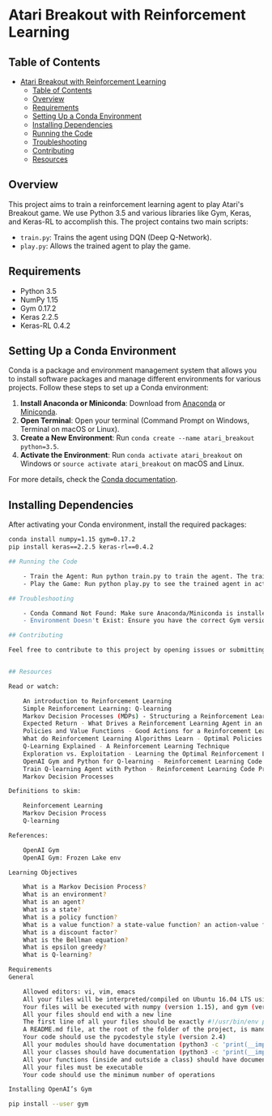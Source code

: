 # Atari Breakout with Reinforcement Learning

## Table of Contents

- [Atari Breakout with Reinforcement Learning](#atari-breakout-with-reinforcement-learning)
  - [Table of Contents](#table-of-contents)
  - [Overview](#overview)
  - [Requirements](#requirements)
  - [Setting Up a Conda Environment](#setting-up-a-conda-environment)
  - [Installing Dependencies](#installing-dependencies)
  - [Running the Code](#running-the-code)
  - [Troubleshooting](#troubleshooting)
  - [Contributing](#contributing)
  - [Resources](#resources)

## Overview

This project aims to train a reinforcement learning agent to play Atari's Breakout game. We use Python 3.5 and various libraries like Gym, Keras, and Keras-RL to accomplish this. The project contains two main scripts:

- `train.py`: Trains the agent using DQN (Deep Q-Network).
- `play.py`: Allows the trained agent to play the game.

## Requirements

- Python 3.5
- NumPy 1.15
- Gym 0.17.2
- Keras 2.2.5
- Keras-RL 0.4.2

## Setting Up a Conda Environment

Conda is a package and environment management system that allows you to install software packages and manage different environments for various projects. Follow these steps to set up a Conda environment:

1. **Install Anaconda or Miniconda**: Download from [Anaconda](https://www.anaconda.com/products/distribution) or [Miniconda](https://docs.conda.io/en/latest/miniconda.html).
2. **Open Terminal**: Open your terminal (Command Prompt on Windows, Terminal on macOS or Linux).
3. **Create a New Environment**: Run `conda create --name atari_breakout python=3.5`.
4. **Activate the Environment**: Run `conda activate atari_breakout` on Windows or `source activate atari_breakout` on macOS and Linux.

For more details, check the [Conda documentation](https://docs.conda.io/projects/conda/en/latest/user-guide/getting-started.html).

## Installing Dependencies

After activating your Conda environment, install the required packages:

```bash
conda install numpy=1.15 gym=0.17.2
pip install keras==2.2.5 keras-rl==0.4.2

## Running the Code

    - Train the Agent: Run python train.py to train the agent. The trained model will be saved as policy.h5.
    - Play the Game: Run python play.py to see the trained agent in action.

## Troubleshooting

    - Conda Command Not Found: Make sure Anaconda/Miniconda is installed and added to your system's PATH. See detailed guide.
    - Environment Doesn't Exist: Ensure you have the correct Gym version and have installed the Atari dependencies (pip install gym[atari]).

## Contributing

Feel free to contribute to this project by opening issues or submitting pull requests.


## Resources

Read or watch:

    An introduction to Reinforcement Learning
    Simple Reinforcement Learning: Q-learning
    Markov Decision Processes (MDPs) - Structuring a Reinforcement Learning Problem
    Expected Return - What Drives a Reinforcement Learning Agent in an MDP
    Policies and Value Functions - Good Actions for a Reinforcement Learning Agent
    What do Reinforcement Learning Algorithms Learn - Optimal Policies
    Q-Learning Explained - A Reinforcement Learning Technique
    Exploration vs. Exploitation - Learning the Optimal Reinforcement Learning Policy
    OpenAI Gym and Python for Q-learning - Reinforcement Learning Code Project
    Train Q-learning Agent with Python - Reinforcement Learning Code Project
    Markov Decision Processes

Definitions to skim:

    Reinforcement Learning
    Markov Decision Process
    Q-learning

References:

    OpenAI Gym
    OpenAI Gym: Frozen Lake env

Learning Objectives

    What is a Markov Decision Process?
    What is an environment?
    What is an agent?
    What is a state?
    What is a policy function?
    What is a value function? a state-value function? an action-value function?
    What is a discount factor?
    What is the Bellman equation?
    What is epsilon greedy?
    What is Q-learning?

Requirements
General

    Allowed editors: vi, vim, emacs
    All your files will be interpreted/compiled on Ubuntu 16.04 LTS using python3 (version 3.5)
    Your files will be executed with numpy (version 1.15), and gym (version 0.7)
    All your files should end with a new line
    The first line of all your files should be exactly #!/usr/bin/env python3
    A README.md file, at the root of the folder of the project, is mandatory
    Your code should use the pycodestyle style (version 2.4)
    All your modules should have documentation (python3 -c 'print(__import__("my_module").__doc__)')
    All your classes should have documentation (python3 -c 'print(__import__("my_module").MyClass.__doc__)')
    All your functions (inside and outside a class) should have documentation (python3 -c 'print(__import__("my_module").my_function.__doc__)' and python3 -c 'print(__import__("my_module").MyClass.my_function.__doc__)')
    All your files must be executable
    Your code should use the minimum number of operations

Installing OpenAI’s Gym

pip install --user gym
